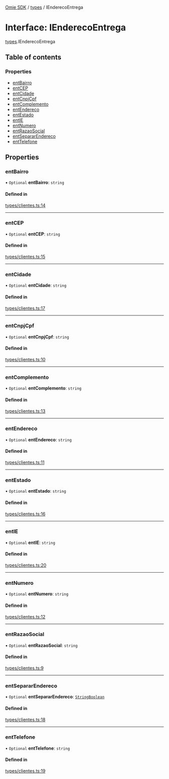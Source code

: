 [Omie SDK](../README.md) / [types](../modules/types.md) / IEnderecoEntrega

# Interface: IEnderecoEntrega

[types](../modules/types.md).IEnderecoEntrega

## Table of contents

### Properties

- [entBairro](types.IEnderecoEntrega.md#entbairro)
- [entCEP](types.IEnderecoEntrega.md#entcep)
- [entCidade](types.IEnderecoEntrega.md#entcidade)
- [entCnpjCpf](types.IEnderecoEntrega.md#entcnpjcpf)
- [entComplemento](types.IEnderecoEntrega.md#entcomplemento)
- [entEndereco](types.IEnderecoEntrega.md#entendereco)
- [entEstado](types.IEnderecoEntrega.md#entestado)
- [entIE](types.IEnderecoEntrega.md#entie)
- [entNumero](types.IEnderecoEntrega.md#entnumero)
- [entRazaoSocial](types.IEnderecoEntrega.md#entrazaosocial)
- [entSepararEndereco](types.IEnderecoEntrega.md#entsepararendereco)
- [entTelefone](types.IEnderecoEntrega.md#enttelefone)

## Properties

### entBairro

• `Optional` **entBairro**: `string`

#### Defined in

[types/clientes.ts:14](https://github.com/lucas-bogos/omie-sdk/blob/f0ca102/src/types/clientes.ts#L14)

___

### entCEP

• `Optional` **entCEP**: `string`

#### Defined in

[types/clientes.ts:15](https://github.com/lucas-bogos/omie-sdk/blob/f0ca102/src/types/clientes.ts#L15)

___

### entCidade

• `Optional` **entCidade**: `string`

#### Defined in

[types/clientes.ts:17](https://github.com/lucas-bogos/omie-sdk/blob/f0ca102/src/types/clientes.ts#L17)

___

### entCnpjCpf

• `Optional` **entCnpjCpf**: `string`

#### Defined in

[types/clientes.ts:10](https://github.com/lucas-bogos/omie-sdk/blob/f0ca102/src/types/clientes.ts#L10)

___

### entComplemento

• `Optional` **entComplemento**: `string`

#### Defined in

[types/clientes.ts:13](https://github.com/lucas-bogos/omie-sdk/blob/f0ca102/src/types/clientes.ts#L13)

___

### entEndereco

• `Optional` **entEndereco**: `string`

#### Defined in

[types/clientes.ts:11](https://github.com/lucas-bogos/omie-sdk/blob/f0ca102/src/types/clientes.ts#L11)

___

### entEstado

• `Optional` **entEstado**: `string`

#### Defined in

[types/clientes.ts:16](https://github.com/lucas-bogos/omie-sdk/blob/f0ca102/src/types/clientes.ts#L16)

___

### entIE

• `Optional` **entIE**: `string`

#### Defined in

[types/clientes.ts:20](https://github.com/lucas-bogos/omie-sdk/blob/f0ca102/src/types/clientes.ts#L20)

___

### entNumero

• `Optional` **entNumero**: `string`

#### Defined in

[types/clientes.ts:12](https://github.com/lucas-bogos/omie-sdk/blob/f0ca102/src/types/clientes.ts#L12)

___

### entRazaoSocial

• `Optional` **entRazaoSocial**: `string`

#### Defined in

[types/clientes.ts:9](https://github.com/lucas-bogos/omie-sdk/blob/f0ca102/src/types/clientes.ts#L9)

___

### entSepararEndereco

• `Optional` **entSepararEndereco**: [`StringBoolean`](../modules/types.md#stringboolean)

#### Defined in

[types/clientes.ts:18](https://github.com/lucas-bogos/omie-sdk/blob/f0ca102/src/types/clientes.ts#L18)

___

### entTelefone

• `Optional` **entTelefone**: `string`

#### Defined in

[types/clientes.ts:19](https://github.com/lucas-bogos/omie-sdk/blob/f0ca102/src/types/clientes.ts#L19)
